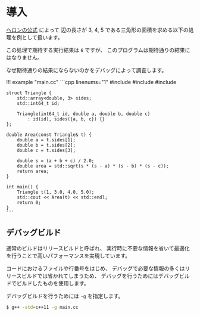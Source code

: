 # 導入

[ヘロンの公式] によって
辺の長さが 3, 4, 5 である三角形の面積を求める以下の処理を例として扱います。

[ヘロンの公式]: https://ja.wikipedia.org/wiki/ヘロンの公式

この処理で期待する実行結果は `6` ですが、
このプログラムは期待通りの結果にはなりません。

なぜ期待通りの結果にならないのかをデバッグによって調査します。

!!! example "main.cc"
    ```cpp linenums="1"
    #include <array>
    #include <cmath>
    #include <iostream>

    struct Triangle {
        std::array<double, 3> sides;
        std::int64_t id;

        Triangle(int64_t id, double a, double b, double c)
            : id(id), sides({a, b, c}) {}
    };

    double Area(const Triangle& t) {
        double a = t.sides[1];
        double b = t.sides[2];
        double c = t.sides[3];

        double s = (a + b + c) / 2.0;
        double area = std::sqrt(s * (s - a) * (s - b) * (s - c));
        return area;
    }

    int main() {
        Triangle t(1, 3.0, 4.0, 5.0);
        std::cout << Area(t) << std::endl;
        return 0;
    }
    ```

## デバッグビルド

通常のビルドはリリースビルドと呼ばれ、
実行時に不要な情報を省いて最適化を行うことで高いパフォーマンスを実現しています。

コードにおけるファイルや行番号をはじめ、
デバッグで必要な情報の多くはリリースビルドでは省かれてしまうため、
デバッグを行うためにはデバッグビルドでビルドしたものを使用します。

デバッグビルドを行うためには `-g` を指定します。

<!-- TODO: -O0 のような最適化抑制も必要か確認する -->

```bash
$ g++ -std=c++11 -g main.cc
```
